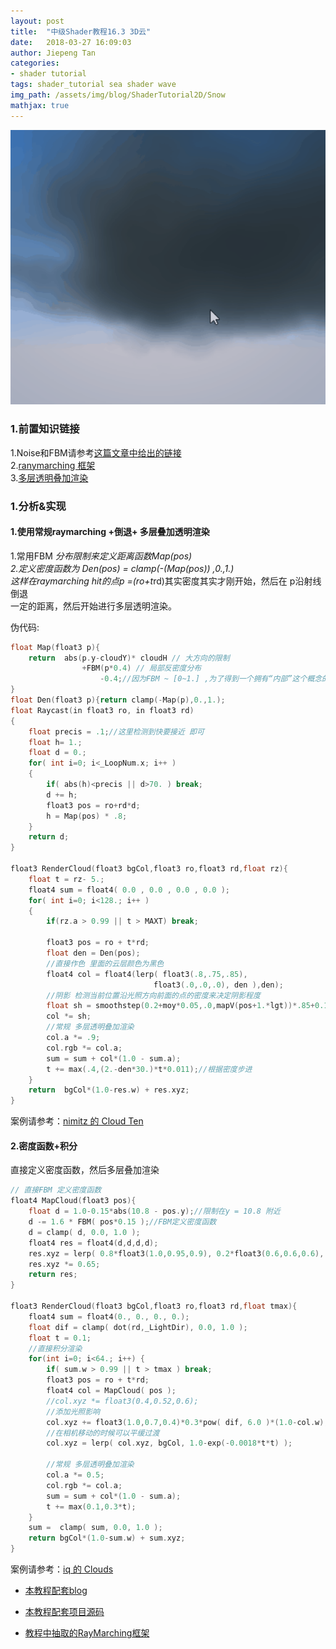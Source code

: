 ```yaml
---
layout: post
title:  "中级Shader教程16.3 3D云"
date:   2018-03-27 16:09:03
author: Jiepeng Tan
categories: 
- shader tutorial
tags: shader_tutorial sea shader wave
img_path: /assets/img/blog/ShaderTutorial2D/Snow
mathjax: true
---
```

 <p align="center">
<img src="https://github.com/JiepengTan/JiepengTan.github.io/blob/master/assets/img/blog/ShaderTutorial3D/Cloud/head.gif?raw=true" width="512"></p>   





### 1.前置知识链接      
1.Noise和FBM请参考[这篇文章中给出的链接][4]       
2.[ranymarching 框架][5]     
3.[多层透明叠加渲染][6]  

### 1.分析&实现
#### 1.使用常规raymarching +倒退+ 多层叠加透明渲染  
1.常用FBM *分布限制来定义距离函数Map(pos)  
2.定义密度函数为 Den(pos) = clamp(-(Map(pos)) ,0.,1.)  
这样在raymarching hit的点p =(ro+t*rd)其实密度其实才刚开始，然后在 p沿射线倒退  
一定的距离，然后开始进行多层透明渲染。  

伪代码:  
```c 
float Map(float3 p){
    return  abs(p.y-cloudY)* cloudH // 大方向的限制
                +FBM(p*0.4) // 局部反密度分布
                    -0.4;//因为FBM ~ [0~1.] ,为了得到一个拥有“内部”这个概念的距离分布 所以应该减去一个值
}
float Den(float3 p){return clamp(-Map(p),0.,1.);
float Raycast(in float3 ro, in float3 rd)
{
    float precis = .1;//这里检测到快要接近 即可
    float h= 1.;
    float d = 0.;
    for( int i=0; i<_LoopNum.x; i++ )
    {
        if( abs(h)<precis || d>70. ) break;
        d += h;
        float3 pos = ro+rd*d;
        h = Map(pos) * .8;
    }
    return d;
}

float3 RenderCloud(float3 bgCol,float3 ro,float3 rd,float rz){
    float t = rz- 5.;
    float4 sum = float4( 0.0 , 0.0 , 0.0 , 0.0 );
    for( int i=0; i<128.; i++ )
    {
        if(rz.a > 0.99 || t > MAXT) break;

        float3 pos = ro + t*rd;
        float den = Den(pos);
        //直接作色 里面的云层颜色为黑色
        float4 col = float4(lerp( float3(.8,.75,.85), 
                                float3(.0,.0,.0), den ),den);
        //阴影 检测当前位置沿光照方向前面的点的密度来决定阴影程度
        float sh = smoothstep(0.2+moy*0.05,.0,mapV(pos+1.*lgt))*.85+0.15;
        col *= sh; 
        //常规 多层透明叠加渲染 
        col.a *= .9;
        col.rgb *= col.a;
        sum = sum + col*(1.0 - sum.a);
        t += max(.4,(2.-den*30.)*t*0.011);//根据密度步进
    }
    return  bgCol*(1.0-res.w) + res.xyz;
}
```
案例请参考：[nimitz 的 Cloud Ten][7]  

#### 2.密度函数+积分  

直接定义密度函数，然后多层叠加渲染    

```c
// 直接FBM 定义密度函数
float4 MapCloud(float3 pos){
    float d = 1.0-0.15*abs(10.8 - pos.y);//限制在y = 10.8 附近
    d -= 1.6 * FBM( pos*0.15 );//FBM定义密度函数
    d = clamp( d, 0.0, 1.0 );
    float4 res = float4(d,d,d,d);
    res.xyz = lerp( 0.8*float3(1.0,0.95,0.9), 0.2*float3(0.6,0.6,0.6), res.x );
    res.xyz *= 0.65;
    return res; 
}

float3 RenderCloud(float3 bgCol,float3 ro,float3 rd,float tmax){
    float4 sum = float4(0., 0., 0., 0.);
    float dif = clamp( dot(rd,_LightDir), 0.0, 1.0 );
    float t = 0.1;
    //直接积分渲染
    for(int i=0; i<64.; i++) {
        if( sum.w > 0.99 || t > tmax ) break;
        float3 pos = ro + t*rd;
        float4 col = MapCloud( pos );
        //col.xyz *= float3(0.4,0.52,0.6);
        //添加光照影响
        col.xyz += float3(1.0,0.7,0.4)*0.3*pow( dif, 6.0 )*(1.0-col.w);
        //在相机移动的时候可以平缓过渡
        col.xyz = lerp( col.xyz, bgCol, 1.0-exp(-0.0018*t*t) );

        //常规 多层透明叠加渲染 
        col.a *= 0.5;
        col.rgb *= col.a;
        sum = sum + col*(1.0 - sum.a);  
        t += max(0.1,0.3*t);
    }
    sum =  clamp( sum, 0.0, 1.0 );
    return bgCol*(1.0-sum.w) + sum.xyz;
}
```
案例请参考：[iq 的 Clouds][8]







- [本教程配套blog ][1]
- [本教程配套项目源码 ][2]
- [教程中抽取的RayMarching框架][3]

  [1]: https://blog.csdn.net/tjw02241035621611/article/details/80038608
  [2]: https://github.com/JiepengTan/FishManShaderTutorial
  [3]: https://github.com/JiepengTan/Unity-Raymarching-Framework
  [4]: https://jiepengtan.github.io/2018/03/27/shader-tutorial01-base-math/
  [5]: https://jiepengtan.github.io/2018/04/22/shader-tutorial09-1-raymarch-framework/
  [6]: https://jiepengtan.github.io/2018/04/23/shader-tutorial16-1-mutil_transparent_render/
  [7]: https://www.shadertoy.com/view/XtS3DD
  [8]: https://www.shadertoy.com/view/XslGRr



